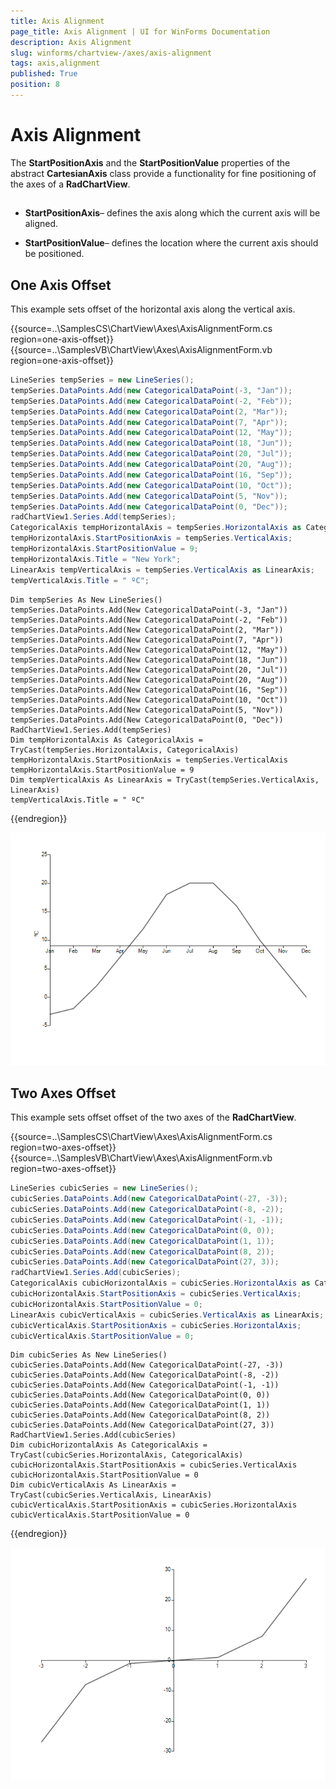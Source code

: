 ```yaml
---
title: Axis Alignment
page_title: Axis Alignment | UI for WinForms Documentation
description: Axis Alignment
slug: winforms/chartview-/axes/axis-alignment
tags: axis,alignment
published: True
position: 8
---
```


# Axis Alignment



The __StartPositionAxis__ and the __StartPositionValue__ properties of the abstract __CartesianAxis__ class provide a functionality for fine positioning of the axes of a __RadChartView__.
      

## 

* __StartPositionAxis__– defines the axis along which the current axis will be aligned.
            

* __StartPositionValue__– defines the location where the current axis should be positioned.
            

## One Axis Offset

This example sets offset of the horizontal axis along the vertical axis. 

{{source=..\SamplesCS\ChartView\Axes\AxisAlignmentForm.cs region=one-axis-offset}} 
{{source=..\SamplesVB\ChartView\Axes\AxisAlignmentForm.vb region=one-axis-offset}} 

````C#
LineSeries tempSeries = new LineSeries();
tempSeries.DataPoints.Add(new CategoricalDataPoint(-3, "Jan"));
tempSeries.DataPoints.Add(new CategoricalDataPoint(-2, "Feb"));
tempSeries.DataPoints.Add(new CategoricalDataPoint(2, "Mar"));
tempSeries.DataPoints.Add(new CategoricalDataPoint(7, "Apr"));
tempSeries.DataPoints.Add(new CategoricalDataPoint(12, "May"));
tempSeries.DataPoints.Add(new CategoricalDataPoint(18, "Jun"));
tempSeries.DataPoints.Add(new CategoricalDataPoint(20, "Jul"));
tempSeries.DataPoints.Add(new CategoricalDataPoint(20, "Aug"));
tempSeries.DataPoints.Add(new CategoricalDataPoint(16, "Sep"));
tempSeries.DataPoints.Add(new CategoricalDataPoint(10, "Oct"));
tempSeries.DataPoints.Add(new CategoricalDataPoint(5, "Nov"));
tempSeries.DataPoints.Add(new CategoricalDataPoint(0, "Dec"));
radChartView1.Series.Add(tempSeries);
CategoricalAxis tempHorizontalAxis = tempSeries.HorizontalAxis as CategoricalAxis;
tempHorizontalAxis.StartPositionAxis = tempSeries.VerticalAxis;
tempHorizontalAxis.StartPositionValue = 9;
tempHorizontalAxis.Title = "New York";
LinearAxis tempVerticalAxis = tempSeries.VerticalAxis as LinearAxis;
tempVerticalAxis.Title = " ºC";

````
````VB.NET
Dim tempSeries As New LineSeries()
tempSeries.DataPoints.Add(New CategoricalDataPoint(-3, "Jan"))
tempSeries.DataPoints.Add(New CategoricalDataPoint(-2, "Feb"))
tempSeries.DataPoints.Add(New CategoricalDataPoint(2, "Mar"))
tempSeries.DataPoints.Add(New CategoricalDataPoint(7, "Apr"))
tempSeries.DataPoints.Add(New CategoricalDataPoint(12, "May"))
tempSeries.DataPoints.Add(New CategoricalDataPoint(18, "Jun"))
tempSeries.DataPoints.Add(New CategoricalDataPoint(20, "Jul"))
tempSeries.DataPoints.Add(New CategoricalDataPoint(20, "Aug"))
tempSeries.DataPoints.Add(New CategoricalDataPoint(16, "Sep"))
tempSeries.DataPoints.Add(New CategoricalDataPoint(10, "Oct"))
tempSeries.DataPoints.Add(New CategoricalDataPoint(5, "Nov"))
tempSeries.DataPoints.Add(New CategoricalDataPoint(0, "Dec"))
RadChartView1.Series.Add(tempSeries)
Dim tempHorizontalAxis As CategoricalAxis = TryCast(tempSeries.HorizontalAxis, CategoricalAxis)
tempHorizontalAxis.StartPositionAxis = tempSeries.VerticalAxis
tempHorizontalAxis.StartPositionValue = 9
Dim tempVerticalAxis As LinearAxis = TryCast(tempSeries.VerticalAxis, LinearAxis)
tempVerticalAxis.Title = " ºC"

````

{{endregion}} 


![chartview-axes-axis-alignment 001](images/chartview-axes-axis-alignment001.png)

## Two Axes Offset

This example sets offset offset of the two axes of the __RadChartView__. 

{{source=..\SamplesCS\ChartView\Axes\AxisAlignmentForm.cs region=two-axes-offset}} 
{{source=..\SamplesVB\ChartView\Axes\AxisAlignmentForm.vb region=two-axes-offset}} 

````C#
LineSeries cubicSeries = new LineSeries();
cubicSeries.DataPoints.Add(new CategoricalDataPoint(-27, -3));
cubicSeries.DataPoints.Add(new CategoricalDataPoint(-8, -2));
cubicSeries.DataPoints.Add(new CategoricalDataPoint(-1, -1));
cubicSeries.DataPoints.Add(new CategoricalDataPoint(0, 0));
cubicSeries.DataPoints.Add(new CategoricalDataPoint(1, 1));
cubicSeries.DataPoints.Add(new CategoricalDataPoint(8, 2));
cubicSeries.DataPoints.Add(new CategoricalDataPoint(27, 3));
radChartView1.Series.Add(cubicSeries);
CategoricalAxis cubicHorizontalAxis = cubicSeries.HorizontalAxis as CategoricalAxis;
cubicHorizontalAxis.StartPositionAxis = cubicSeries.VerticalAxis;
cubicHorizontalAxis.StartPositionValue = 0;
LinearAxis cubicVerticalAxis = cubicSeries.VerticalAxis as LinearAxis;
cubicVerticalAxis.StartPositionAxis = cubicSeries.HorizontalAxis;
cubicVerticalAxis.StartPositionValue = 0;

````
````VB.NET
Dim cubicSeries As New LineSeries()
cubicSeries.DataPoints.Add(New CategoricalDataPoint(-27, -3))
cubicSeries.DataPoints.Add(New CategoricalDataPoint(-8, -2))
cubicSeries.DataPoints.Add(New CategoricalDataPoint(-1, -1))
cubicSeries.DataPoints.Add(New CategoricalDataPoint(0, 0))
cubicSeries.DataPoints.Add(New CategoricalDataPoint(1, 1))
cubicSeries.DataPoints.Add(New CategoricalDataPoint(8, 2))
cubicSeries.DataPoints.Add(New CategoricalDataPoint(27, 3))
RadChartView1.Series.Add(cubicSeries)
Dim cubicHorizontalAxis As CategoricalAxis = TryCast(cubicSeries.HorizontalAxis, CategoricalAxis)
cubicHorizontalAxis.StartPositionAxis = cubicSeries.VerticalAxis
cubicHorizontalAxis.StartPositionValue = 0
Dim cubicVerticalAxis As LinearAxis = TryCast(cubicSeries.VerticalAxis, LinearAxis)
cubicVerticalAxis.StartPositionAxis = cubicSeries.HorizontalAxis
cubicVerticalAxis.StartPositionValue = 0

````

{{endregion}} 


![chartview-axes-axis-alignment 002](images/chartview-axes-axis-alignment002.png)
